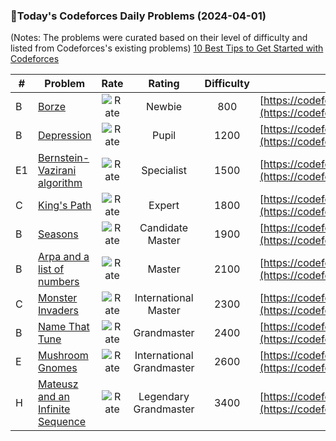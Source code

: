 ### 🌟Today's Codeforces Daily Problems (2024-04-01)
(Notes: The problems were curated based on their level of difficulty and listed from Codeforces's existing problems)
[10 Best Tips to Get Started with Codeforces](https://github.com/ika9810/Codeforces-Daily-Problems/blob/main/10%20Best%20Tips%20to%20Get%20Started%20with%20Codeforces.md)

| # | Problem | Rate| Rating | Difficulty | Contest |
|---| ----- | :--------: | :----------: | :----------: | ---------- |
|B|[Borze](https://codeforces.com/contest/32/problem/B)|![Rate](https://img.shields.io/badge/Newbie-800-lightgrey)|Newbie|800|[https://codeforces.com/contest/32](https://codeforces.com/contest/32)|
|B|[Depression](https://codeforces.com/contest/80/problem/B)|![Rate](https://img.shields.io/badge/Pupil-1200-brightgreen)|Pupil|1200|[https://codeforces.com/contest/80](https://codeforces.com/contest/80)|
|E1|[Bernstein-Vazirani algorithm](https://codeforces.com/contest/1002/problem/E1)|![Rate](https://img.shields.io/badge/Specialist-1500-9cf)|Specialist|1500|[https://codeforces.com/contest/1002](https://codeforces.com/contest/1002)|
|C|[King's Path](https://codeforces.com/contest/242/problem/C)|![Rate](https://img.shields.io/badge/Expert-1800-blue)|Expert|1800|[https://codeforces.com/contest/242](https://codeforces.com/contest/242)|
|B|[Seasons](https://codeforces.com/contest/661/problem/B)|![Rate](https://img.shields.io/badge/Candidate%20Master-1900-blueviolet)|Candidate Master|1900|[https://codeforces.com/contest/661](https://codeforces.com/contest/661)|
|B|[Arpa and a list of numbers](https://codeforces.com/contest/850/problem/B)|![Rate](https://img.shields.io/badge/Master-2100-orange)|Master|2100|[https://codeforces.com/contest/850](https://codeforces.com/contest/850)|
|C|[Monster Invaders](https://codeforces.com/contest/1396/problem/C)|![Rate](https://img.shields.io/badge/International%20Master-2300-orange)|International Master|2300|[https://codeforces.com/contest/1396](https://codeforces.com/contest/1396)|
|B|[Name That Tune](https://codeforces.com/contest/498/problem/B)|![Rate](https://img.shields.io/badge/Grandmaster-2400-red)|Grandmaster|2400|[https://codeforces.com/contest/498](https://codeforces.com/contest/498)|
|E|[Mushroom Gnomes](https://codeforces.com/contest/60/problem/E)|![Rate](https://img.shields.io/badge/International%20Grandmaster-2600-red)|International Grandmaster|2600|[https://codeforces.com/contest/60](https://codeforces.com/contest/60)|
|H|[Mateusz and an Infinite Sequence](https://codeforces.com/contest/1097/problem/H)|![Rate](https://img.shields.io/badge/Legendary%20Grandmaster-3400-red)|Legendary Grandmaster|3400|[https://codeforces.com/contest/1097](https://codeforces.com/contest/1097)|
